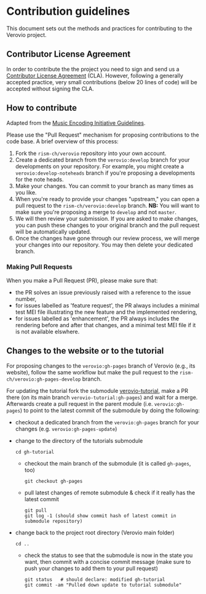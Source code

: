 # Contribution guidelines

This document sets out the methods and practices for contributing to the Verovio project.

## Contributor License Agreement

In order to contribute the the project you need to sign and send us a [Contributor License Agreement](http://docs.rism-ch.org/verovio-cla.pdf) (CLA). However, following a generally accepted practice, very small contributions (below 20 lines of code) will be accepted without signing the CLA.

## How to contribute

Adapted from the [Music Encoding Initiative Guidelines](https://raw.githubusercontent.com/music-encoding/music-encoding/master/CONTRIBUTING.md).

Please use the "Pull Request" mechanism for proposing contributions to the code base. A brief overview of this process:

 1. Fork the `rism-ch/verovio` repository into your own account.
 2. Create a dedicated branch from the `verovio:develop` branch for your developments on your repository. For example, you might create a `verovio:develop-noteheads` branch if you're proposing a developments for the note heads.
 3. Make your changes. You can commit to your branch as many times as you like.
 4. When you're ready to provide your changes "upstream," you can open a pull request to the `rism-ch/verovio:develop` branch. **NB:** You will want to make sure you're proposing a merge to `develop` and not `master`.
 5. We will then review your submission. If you are asked to make changes, you can push these changes to your original branch and the pull request will be automatically updated.
 6. Once the changes have gone through our review process, we will merge your changes into our repository. You may then delete your dedicated branch.
 
### Making Pull Requests

When you make a Pull Request (PR), please make sure that:

* the PR solves an issue previously raised with a reference to the issue number,
* for issues labelled as 'feature request', the PR always includes a minimal test MEI file illustrating the new feature and the implemented rendering,
* for issues labelled as 'enhancement', the PR always includes the rendering before and after that changes, and a minimal test MEI file if it is not available elswhere.

## Changes to the website or to the tutorial
 
For proposing changes to the `verovio:gh-pages` branch of Verovio (e.g., its website), follow the same workflow but make the pull request to the `rism-ch/verovio:gh-pages-develop` branch.

For updating the tutorial fork the submodule [verovio-tutorial](https://github.com/rism-ch/verovio-tutorial), make a PR there (on its main branch `verovio-tutorial:gh-pages`) and wait for a merge. Afterwards create a pull request in the parent module (i.e. `verovio:gh-pages`) to point to the latest commit of the submodule by doing the following: 

- checkout a dedicated branch from the `verovio:gh-pages` branch for your changes (e.g. `verovio:gh-pages-update`)

- change to the directory of the tutorials submodule
    ```
    cd gh-tutorial
    ```

    - checkout the main branch of the submodule (it is called `gh-pages`, too)
        ```
        git checkout gh-pages
        ```
    
    - pull latest changes of remote submodule & check if it really has the latest commit
        ```
        git pull
        git log -1 (should show commit hash of latest commit in submodule repository)
        ```
    
- change back to the project root directory (Verovio main folder)
    ```
    cd ..
    ```

    - check the status to see that the submodule is now in the state you want, then commit with a concise commit message (make sure to push your changes to add them to your pull request)
        ```
        git status   # should declare: modified gh-tutorial
        git commit -am "Pulled down update to tutorial submodule"
        ```
